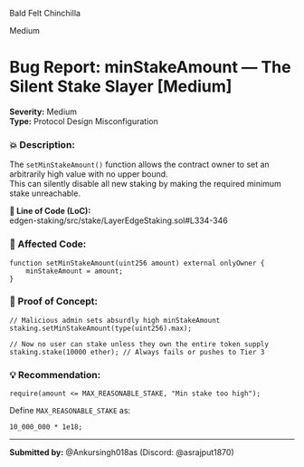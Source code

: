 Bald Felt Chinchilla

Medium

# Bug Report: minStakeAmount — The Silent Stake Slayer [Medium]

**Severity:** Medium  
**Type:** Protocol Design Misconfiguration  

### 💥 Description:  
The `setMinStakeAmount()` function allows the contract owner to set an arbitrarily high value with no upper bound.  
This can silently disable all new staking by making the required minimum stake unreachable.

**🧠 Line of Code (LoC):**  
edgen-staking/src/stake/LayerEdgeStaking.sol#L334-346


### 🔎 Affected Code:
```solidity
function setMinStakeAmount(uint256 amount) external onlyOwner {
    minStakeAmount = amount;
}
```

### 🧪 Proof of Concept:
```solidity
// Malicious admin sets absurdly high minStakeAmount
staking.setMinStakeAmount(type(uint256).max);

// Now no user can stake unless they own the entire token supply
staking.stake(10000 ether); // Always fails or pushes to Tier 3
```

### 💡 Recommendation:
```solidity
require(amount <= MAX_REASONABLE_STAKE, "Min stake too high");
```

Define `MAX_REASONABLE_STAKE` as:
```solidity
10_000_000 * 1e18;
```

---

**Submitted by:** @Ankursingh018as (Discord: @asrajput1870)
